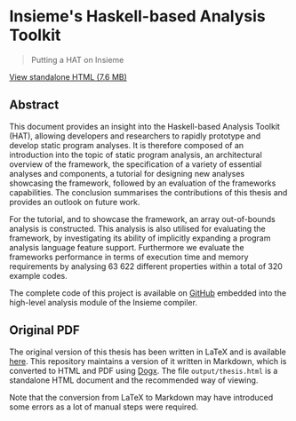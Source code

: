 # Insieme's Haskell-based Analysis Toolkit

> Putting a HAT on Insieme

[View standalone HTML (7.6 MB)](output/thesis.html)

## Abstract

This document provides an insight into the Haskell-based Analysis Toolkit (HAT), allowing developers and researchers to rapidly prototype and develop static program analyses.
It is therefore composed of an introduction into the topic of static program analysis, an architectural overview of the framework, the specification of a variety of essential analyses and components, a tutorial for designing new analyses showcasing the framework, followed by an evaluation of the frameworks capabilities.
The conclusion summarises the contributions of this thesis and provides an outlook on future work.

For the tutorial, and to showcase the framework, an array out-of-bounds analysis is constructed.
This analysis is also utilised for evaluating the framework, by investigating its ability of implicitly expanding a program analysis language feature support.
Furthermore we evaluate the frameworks performance in terms of execution time and memory requirements by analysing 63 622 different properties within a total of 320 example codes.

The complete code of this project is available on [GitHub](https://github.com/insieme/insieme) embedded into the high-level analysis module of the Insieme compiler.

## Original PDF

The original version of this thesis has been written in LaTeX and is available [here](https://W4RH4WK.github.io/files/msc.pdf).
This repository maintains a version of it written in Markdown, which is converted to HTML and PDF using [Dogx](https://github.com/W4RH4WK/Dogx).
The file `output/thesis.html` is a standalone HTML document and the recommended way of viewing.

Note that the conversion from LaTeX to Markdown may have introduced some errors as a lot of manual steps were required.
